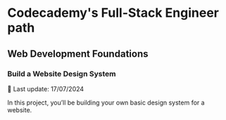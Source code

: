# Codecademy's Full-Stack Engineer path

## Web Development Foundations

### Build a Website Design System

📆 Last update: 17/07/2024

In this project, you’ll be building your own basic design system for a website.